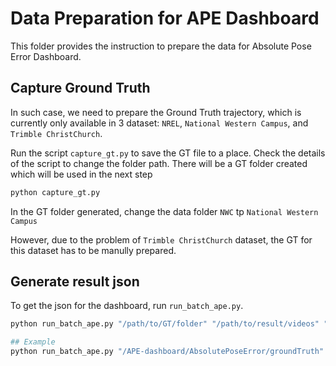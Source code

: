 # Data Preparation for APE Dashboard
This folder provides the instruction to prepare the data for Absolute Pose Error Dashboard. 

## Capture Ground Truth
In such case, we need to prepare the Ground Truth trajectory, which is currently only available in 3 dataset: `NREL`, `National Western Campus`, and `Trimble ChristChurch`.

Run the script `capture_gt.py` to save the GT file to a place. Check the details of the script to change the folder path. There will be a GT folder created which will be used in the next step
```bash
python capture_gt.py

```

In the GT folder generated, change the data folder `NWC` tp `National Western Campus`

However, due to the problem of `Trimble ChristChurch` dataset, the GT for this dataset has to be manully prepared.

## Generate result json
To get the json for the dashboard, run `run_batch_ape.py`.

```bash
python run_batch_ape.py "/path/to/GT/folder" "/path/to/result/videos" "/path/to/output"

## Example
python run_batch_ape.py "/APE-dashboard/AbsolutePoseError/groundTruth" "/home/tpc/Atlas Results/" "/APE-dashboard"
```
